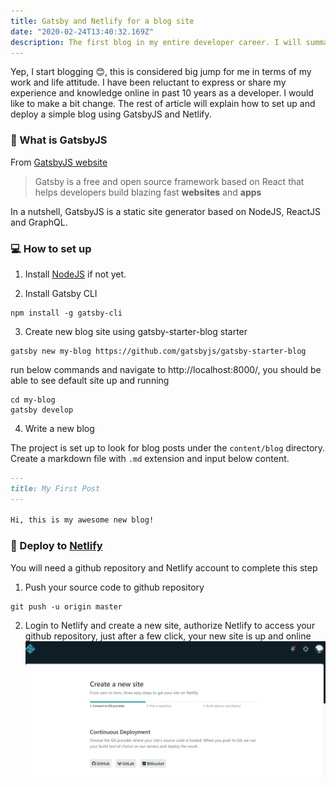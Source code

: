```yaml
---
title: Gatsby and Netlify for a blog site
date: "2020-02-24T13:40:32.169Z"
description: The first blog in my entire developer career. I will summarize the steps I have taken to set up and deploy a simple blog site using GatsbyJS and Netlify.
---
```


Yep, I start blogging 😊, this is considered big jump for me in terms of my work and life attitude. I have been reluctant to express or share my experience and knowledge online in past 10 years as a developer. I would like to make a bit change. The rest of article will explain how to set up and deploy a simple blog using GatsbyJS and Netlify.

### 🤔 What is GatsbyJS

From [GatsbyJS website](https://www.gatsbyjs.org/)

> Gatsby is a free and open source framework based on React that helps developers build blazing fast **websites** and **apps**

In a nutshell, GatsbyJS is a static site generator based on NodeJS, ReactJS and GraphQL.

### 💻 How to set up

1. Install [NodeJS](https://nodejs.org/) if not yet.

2. Install Gatsby CLI

```shell
npm install -g gatsby-cli
```

3. Create new blog site using gatsby-starter-blog starter

```shell
gatsby new my-blog https://github.com/gatsbyjs/gatsby-starter-blog
```

run below commands and navigate to http://localhost:8000/, you should be able to see default site up and running

```shell
cd my-blog
gatsby develop
```

4. Write a new blog

The project is set up to look for blog posts under the `content/blog` directory. Create a markdown file with `.md` extension and input below content.

```markdown
---
title: My First Post
---

Hi, this is my awesome new blog!
```

### 💫 Deploy to [Netlify](https://www.netlify.com/)

You will need a github repository and Netlify account to complete this step

1. Push your source code to github repository

```shell
git push -u origin master
```

2. Login to Netlify and create a new site, authorize Netlify to access your github repository, just after a few click, your new site is up and online
   ![Netlify new site](netlify-newsite.jpg)
